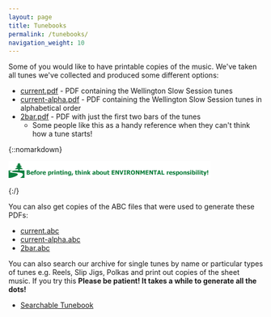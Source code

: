 ```yaml
---
layout: page
title: Tunebooks
permalink: /tunebooks/
navigation_weight: 10
---
```


Some of you would like to have printable copies of the music. We've taken all tunes we've collected and produced some different options:

* [current.pdf](/abc-collections/current.pdf "PDF") - PDF containing the Wellington Slow Session tunes
* [current-alpha.pdf](/abc-collections/current-alpha.pdf "PDF") - PDF containing the Wellington Slow Session tunes in alphabetical order
* [2bar.pdf](/abc-collections/2bar.pdf "PDF") - PDF with just the first two bars of the tunes
  * Some people like this as a handy reference when they can't think how a tune starts!

{::nomarkdown}
<p>
<img alt="Think before you print" src="/images/think-before-you-print.gif" border=0>
</p>
{:/}

You can also get copies of the ABC files that were used to generate these PDFs:

* [current.abc](/abc-collections/current.abc "ABC")
* [current-alpha.abc](/abc-collections/current-alpha.abc "ABC")
* [2bar.abc](/abc-collections/2bar.abc "ABC")

You can also search our archive for single tunes by name or particular types of tunes e.g. Reels, Slip Jigs, Polkas and print out copies of the sheet music. If you try this **Please be patient! It takes a while to generate all the dots!**

* [Searchable Tunebook](/tunebooks/searchable "Search")

